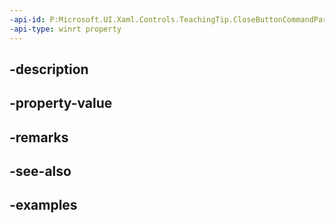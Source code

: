 ```yaml
---
-api-id: P:Microsoft.UI.Xaml.Controls.TeachingTip.CloseButtonCommandParameterProperty
-api-type: winrt property
---
```


## -description

## -property-value

## -remarks

## -see-also

## -examples

